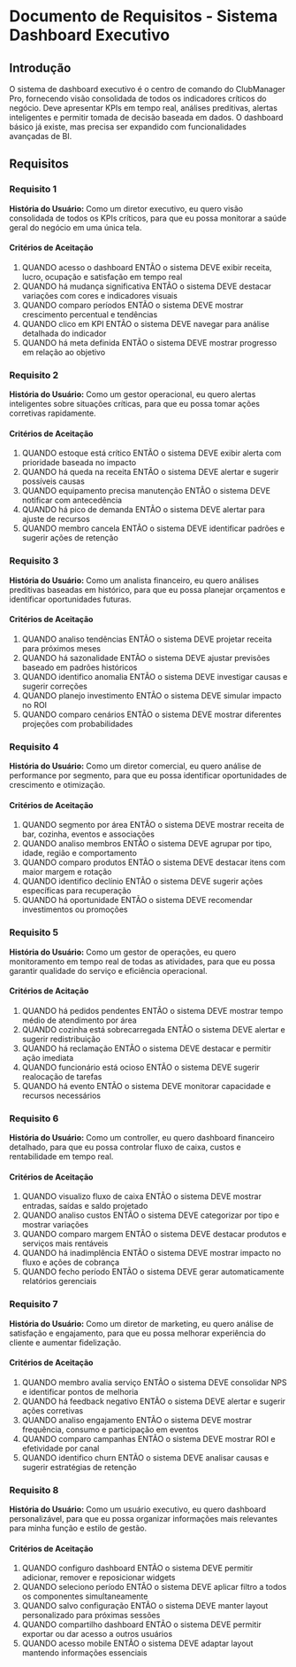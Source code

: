 # Documento de Requisitos - Sistema Dashboard Executivo

## Introdução

O sistema de dashboard executivo é o centro de comando do ClubManager Pro, fornecendo visão consolidada de todos os indicadores críticos do negócio. Deve apresentar KPIs em tempo real, análises preditivas, alertas inteligentes e permitir tomada de decisão baseada em dados. O dashboard básico já existe, mas precisa ser expandido com funcionalidades avançadas de BI.

## Requisitos

### Requisito 1

**História do Usuário:** Como um diretor executivo, eu quero visão consolidada de todos os KPIs críticos, para que eu possa monitorar a saúde geral do negócio em uma única tela.

#### Critérios de Aceitação

1. QUANDO acesso o dashboard ENTÃO o sistema DEVE exibir receita, lucro, ocupação e satisfação em tempo real
2. QUANDO há mudança significativa ENTÃO o sistema DEVE destacar variações com cores e indicadores visuais
3. QUANDO comparo períodos ENTÃO o sistema DEVE mostrar crescimento percentual e tendências
4. QUANDO clico em KPI ENTÃO o sistema DEVE navegar para análise detalhada do indicador
5. QUANDO há meta definida ENTÃO o sistema DEVE mostrar progresso em relação ao objetivo

### Requisito 2

**História do Usuário:** Como um gestor operacional, eu quero alertas inteligentes sobre situações críticas, para que eu possa tomar ações corretivas rapidamente.

#### Critérios de Aceitação

1. QUANDO estoque está crítico ENTÃO o sistema DEVE exibir alerta com prioridade baseada no impacto
2. QUANDO há queda na receita ENTÃO o sistema DEVE alertar e sugerir possíveis causas
3. QUANDO equipamento precisa manutenção ENTÃO o sistema DEVE notificar com antecedência
4. QUANDO há pico de demanda ENTÃO o sistema DEVE alertar para ajuste de recursos
5. QUANDO membro cancela ENTÃO o sistema DEVE identificar padrões e sugerir ações de retenção

### Requisito 3

**História do Usuário:** Como um analista financeiro, eu quero análises preditivas baseadas em histórico, para que eu possa planejar orçamentos e identificar oportunidades futuras.

#### Critérios de Aceitação

1. QUANDO analiso tendências ENTÃO o sistema DEVE projetar receita para próximos meses
2. QUANDO há sazonalidade ENTÃO o sistema DEVE ajustar previsões baseado em padrões históricos
3. QUANDO identifico anomalia ENTÃO o sistema DEVE investigar causas e sugerir correções
4. QUANDO planejo investimento ENTÃO o sistema DEVE simular impacto no ROI
5. QUANDO comparo cenários ENTÃO o sistema DEVE mostrar diferentes projeções com probabilidades

### Requisito 4

**História do Usuário:** Como um diretor comercial, eu quero análise de performance por segmento, para que eu possa identificar oportunidades de crescimento e otimização.

#### Critérios de Aceitação

1. QUANDO segmento por área ENTÃO o sistema DEVE mostrar receita de bar, cozinha, eventos e associações
2. QUANDO analiso membros ENTÃO o sistema DEVE agrupar por tipo, idade, região e comportamento
3. QUANDO comparo produtos ENTÃO o sistema DEVE destacar itens com maior margem e rotação
4. QUANDO identifico declínio ENTÃO o sistema DEVE sugerir ações específicas para recuperação
5. QUANDO há oportunidade ENTÃO o sistema DEVE recomendar investimentos ou promoções

### Requisito 5

**História do Usuário:** Como um gestor de operações, eu quero monitoramento em tempo real de todas as atividades, para que eu possa garantir qualidade do serviço e eficiência operacional.

#### Critérios de Acitação

1. QUANDO há pedidos pendentes ENTÃO o sistema DEVE mostrar tempo médio de atendimento por área
2. QUANDO cozinha está sobrecarregada ENTÃO o sistema DEVE alertar e sugerir redistribuição
3. QUANDO há reclamação ENTÃO o sistema DEVE destacar e permitir ação imediata
4. QUANDO funcionário está ocioso ENTÃO o sistema DEVE sugerir realocação de tarefas
5. QUANDO há evento ENTÃO o sistema DEVE monitorar capacidade e recursos necessários

### Requisito 6

**História do Usuário:** Como um controller, eu quero dashboard financeiro detalhado, para que eu possa controlar fluxo de caixa, custos e rentabilidade em tempo real.

#### Critérios de Aceitação

1. QUANDO visualizo fluxo de caixa ENTÃO o sistema DEVE mostrar entradas, saídas e saldo projetado
2. QUANDO analiso custos ENTÃO o sistema DEVE categorizar por tipo e mostrar variações
3. QUANDO comparo margem ENTÃO o sistema DEVE destacar produtos e serviços mais rentáveis
4. QUANDO há inadimplência ENTÃO o sistema DEVE mostrar impacto no fluxo e ações de cobrança
5. QUANDO fecho período ENTÃO o sistema DEVE gerar automaticamente relatórios gerenciais

### Requisito 7

**História do Usuário:** Como um diretor de marketing, eu quero análise de satisfação e engajamento, para que eu possa melhorar experiência do cliente e aumentar fidelização.

#### Critérios de Aceitação

1. QUANDO membro avalia serviço ENTÃO o sistema DEVE consolidar NPS e identificar pontos de melhoria
2. QUANDO há feedback negativo ENTÃO o sistema DEVE alertar e sugerir ações corretivas
3. QUANDO analiso engajamento ENTÃO o sistema DEVE mostrar frequência, consumo e participação em eventos
4. QUANDO comparo campanhas ENTÃO o sistema DEVE mostrar ROI e efetividade por canal
5. QUANDO identifico churn ENTÃO o sistema DEVE analisar causas e sugerir estratégias de retenção

### Requisito 8

**História do Usuário:** Como um usuário executivo, eu quero dashboard personalizável, para que eu possa organizar informações mais relevantes para minha função e estilo de gestão.

#### Critérios de Aceitação

1. QUANDO configuro dashboard ENTÃO o sistema DEVE permitir adicionar, remover e reposicionar widgets
2. QUANDO seleciono período ENTÃO o sistema DEVE aplicar filtro a todos os componentes simultaneamente
3. QUANDO salvo configuração ENTÃO o sistema DEVE manter layout personalizado para próximas sessões
4. QUANDO compartilho dashboard ENTÃO o sistema DEVE permitir exportar ou dar acesso a outros usuários
5. QUANDO acesso mobile ENTÃO o sistema DEVE adaptar layout mantendo informações essenciais